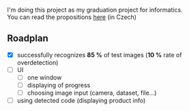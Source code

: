 I'm doing this project as my graduation project for informatics.  
You can read the propositions [here](https://github.com/Michal-Martinek/BarcodeReader/blob/main/BarcodeReader-propositions.md) (in Czech)

## Roadplan
- [x] successfully recognizes **85 %** of test images (**10 %** rate of overdetection)
- [ ] UI
  - [ ] one window
  - [ ] displaying of progress
  - [ ] choosing image input (camera, dataset, file...)
- [ ] using detected code (displaying product info)

